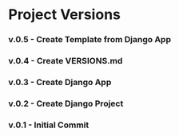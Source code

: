 # Project Versions
### v.0.5 - Create Template from Django App
### v.0.4 - Create VERSIONS.md
### v.0.3 - Create Django App
### v.0.2 - Create Django Project
### v.0.1 - Initial Commit
